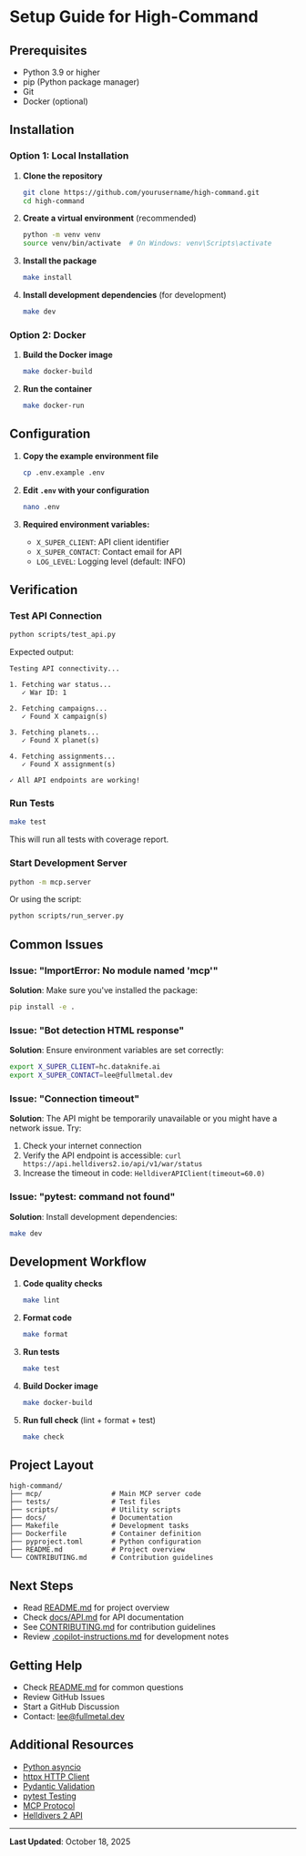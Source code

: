 # Setup Guide for High-Command

## Prerequisites

- Python 3.9 or higher
- pip (Python package manager)
- Git
- Docker (optional)

## Installation

### Option 1: Local Installation

1. **Clone the repository**
   ```bash
   git clone https://github.com/yourusername/high-command.git
   cd high-command
   ```

2. **Create a virtual environment** (recommended)
   ```bash
   python -m venv venv
   source venv/bin/activate  # On Windows: venv\Scripts\activate
   ```

3. **Install the package**
   ```bash
   make install
   ```

4. **Install development dependencies** (for development)
   ```bash
   make dev
   ```

### Option 2: Docker

1. **Build the Docker image**
   ```bash
   make docker-build
   ```

2. **Run the container**
   ```bash
   make docker-run
   ```

## Configuration

1. **Copy the example environment file**
   ```bash
   cp .env.example .env
   ```

2. **Edit `.env` with your configuration**
   ```bash
   nano .env
   ```

3. **Required environment variables:**
   - `X_SUPER_CLIENT`: API client identifier
   - `X_SUPER_CONTACT`: Contact email for API
   - `LOG_LEVEL`: Logging level (default: INFO)

## Verification

### Test API Connection

```bash
python scripts/test_api.py
```

Expected output:
```
Testing API connectivity...

1. Fetching war status...
   ✓ War ID: 1

2. Fetching campaigns...
   ✓ Found X campaign(s)

3. Fetching planets...
   ✓ Found X planet(s)

4. Fetching assignments...
   ✓ Found X assignment(s)

✓ All API endpoints are working!
```

### Run Tests

```bash
make test
```

This will run all tests with coverage report.

### Start Development Server

```bash
python -m mcp.server
```

Or using the script:
```bash
python scripts/run_server.py
```

## Common Issues

### Issue: "ImportError: No module named 'mcp'"

**Solution**: Make sure you've installed the package:
```bash
pip install -e .
```

### Issue: "Bot detection HTML response"

**Solution**: Ensure environment variables are set correctly:
```bash
export X_SUPER_CLIENT=hc.dataknife.ai
export X_SUPER_CONTACT=lee@fullmetal.dev
```

### Issue: "Connection timeout"

**Solution**: The API might be temporarily unavailable or you might have a network issue. Try:
1. Check your internet connection
2. Verify the API endpoint is accessible: `curl https://api.helldivers2.io/api/v1/war/status`
3. Increase the timeout in code: `HelldiverAPIClient(timeout=60.0)`

### Issue: "pytest: command not found"

**Solution**: Install development dependencies:
```bash
make dev
```

## Development Workflow

1. **Code quality checks**
   ```bash
   make lint
   ```

2. **Format code**
   ```bash
   make format
   ```

3. **Run tests**
   ```bash
   make test
   ```

4. **Build Docker image**
   ```bash
   make docker-build
   ```

5. **Run full check** (lint + format + test)
   ```bash
   make check
   ```

## Project Layout

```
high-command/
├── mcp/                 # Main MCP server code
├── tests/               # Test files
├── scripts/             # Utility scripts
├── docs/                # Documentation
├── Makefile             # Development tasks
├── Dockerfile           # Container definition
├── pyproject.toml       # Python configuration
├── README.md            # Project overview
└── CONTRIBUTING.md      # Contribution guidelines
```

## Next Steps

- Read [README.md](README.md) for project overview
- Check [docs/API.md](docs/API.md) for API documentation
- See [CONTRIBUTING.md](CONTRIBUTING.md) for contribution guidelines
- Review [.copilot-instructions.md](.copilot-instructions.md) for development notes

## Getting Help

- Check [README.md](README.md) for common questions
- Review GitHub Issues
- Start a GitHub Discussion
- Contact: lee@fullmetal.dev

## Additional Resources

- [Python asyncio](https://docs.python.org/3/library/asyncio.html)
- [httpx HTTP Client](https://www.python-httpx.org/)
- [Pydantic Validation](https://docs.pydantic.dev/)
- [pytest Testing](https://docs.pytest.org/)
- [MCP Protocol](https://modelcontextprotocol.io/)
- [Helldivers 2 API](https://github.com/helldivers-2/api)

---

**Last Updated**: October 18, 2025
